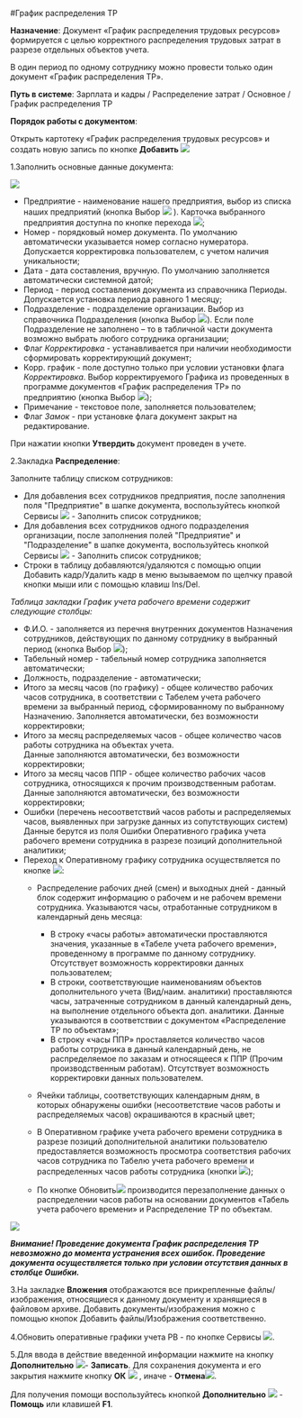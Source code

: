 ﻿#График распределения ТР
 

**Назначение**: Документ «График распределения трудовых ресурсов» формируется с целью корректного распределения трудовых затрат в разрезе отдельных объектов учета.

В один период по одному сотруднику можно провести только один документ «График распределения ТР».


**Путь в системе**: Зарплата и кадры / Распределение затрат / Основное / График распределения ТР


**Порядок работы с документом**:

Открыть картотеку «График распределения трудовых ресурсов» и создать новую запись по кнопке **Добавить** ![](topic:Com.AddFiles.Btn_Add.png)

1.Заполнить основные данные документа:


![](topic:.AddFiles.Screenshot_3196.jpg)

* Предприятие - наименование нашего предприятия, выбор из списка наших предприятий (кнопка Выбор ![](topic:Com.AddFiles.Buttons.Btn_select.png) ). Карточка выбранного предприятия доступна по кнопке перехода ![](topic:Com.AddFiles.Btn_go.png);
* Номер - порядковый номер документа. По умолчанию автоматически указывается номер согласно нумератора. Допускается корректировка пользователем, с учетом наличия уникальности;
* Дата - дата составления, вручную. По умолчанию заполняется автоматически системной датой;
* Период - период составления документа из справочника Периоды. Допускается установка периода равного 1 месяцу;
* Подразделение - подразделение организации. Выбор из справочника Подразделения (кнопка Выбор ![](topic:Com.AddFiles.Buttons.Btn_select.png)). Если поле Подразделение не заполнено – то в табличной части документа возможно выбрать любого сотрудника организации;
* Флаг *Корректировка* - устанавливается при наличии необходимости сформировать корректирующий документ;
* Корр. график  - поле доступно только при условии установки флага *Корректировка*. Выбор корректируемого Графика из проведенных в программе документов «График распределения ТР» по предприятию (кнопка Выбор ![](topic:Com.AddFiles.Buttons.Btn_select.png));
* Примечание - текстовое поле, заполняется пользователем;
* Флаг *Замок* - при установке флага документ закрыт на редактирование.

При нажатии кнопки **Утвердить** документ проведен в учете.


2.Закладка **Распределение**:

Заполните таблицу списком сотрудников:

* Для добавления всех сотрудников предприятия, после заполнения поля "Предприятие" в шапке документа, воспользуйтесь кнопкой Сервисы ![](topic:Com.AddFiles.Buttons.Btn_Services.png) - Заполнить список сотрудников;
* Для добавления всех сотрудников одного подразделения организации, после заполнения полей "Предприятие" и "Подразделение" в шапке документа, воспользуйтесь кнопкой Сервисы ![](topic:Com.AddFiles.Buttons.Btn_Services.png) - Заполнить список сотрудников;
* Строки в таблицу  добавляются/удаляются с помощью опции Добавить кадр/Удалить кадр в меню вызываемом по щелчку правой кнопки мыши или с помощью клавиш Ins/Del.

*Таблица закладки График учета рабочего времени содержит следующие столбцы:*

* Ф.И.О. - заполняется из перечня внутренних документов Назначения сотрудников, действующих по данному сотруднику в выбранный период (кнопка Выбор ![](topic:Com.AddFiles.Buttons.Btn_select.png));
* Табельный номер - табельный номер сотрудника заполняется автоматически;
* Должность, подразделение - автоматически;
* Итого за месяц часов (по графику) - общее количество рабочих часов сотрудника, в соответствии с Табелем учета рабочего времени за выбранный период, сформированному по выбранному Назначению.
Заполняется автоматически, без возможности корректировки;
* Итого за месяц распределяемых часов - общее количество часов работы сотрудника на объектах учета.  
Данные заполняются автоматически, без возможности корректировки;
* Итого за месяц часов ППР - общее количество рабочих часов сотрудника, относящихся к прочим производственным работам. 
Данные заполняются автоматически, без возможности корректировки;
* Ошибки (перечень несоответствий часов работы и распределяемых часов, выявленных при загрузке данных из сопутствующих систем)
Данные берутся из поля Ошибки Оперативного графика учета рабочего времени сотрудника в разрезе позиций дополнительной аналитики;
* Переход к Оперативному графику сотрудника осуществляется по кнопке ![](topic:Com.AddFiles.Buttons.goo.png):
    * Распределение рабочих дней (смен) и выходных дней  - данный блок содержит информацию о рабочем и не рабочем времени сотрудника.
Указываются часы, отработанные сотрудником в календарный день месяца:
        * В строку «часы работы» автоматически проставляются значения, указанные в «Табеле учета рабочего времени», проведенному в программе по данному сотруднику. Отсутствует возможность корректировки данных пользователем;
        * В строки, соответствующие наименованиям объектов дополнительного учета (Вид/наим. аналитики) проставляются часы, затраченные сотрудником в данный календарный день, на выполнение отдельного объекта доп. аналитики. Данные указываются в соответствии с документом «Распределение ТР по объектам»;
        * В строку «часы ППР» проставляется количество часов работы сотрудника в данный календарный день, не распределяемое по заказам и относящееся к ППР (Прочим производственным работам). Отсутствует возможность корректировки данных пользователем.

    * Ячейки таблицы, соответствующих календарным дням, в которых обнаружены ошибки (несоответствие часов работы и распределяемых часов) окрашиваются в красный цвет;
    * В Оперативном графике учета рабочего времени сотрудника в разрезе позиций дополнительной аналитики пользователю предоставляется возможность просмотра соответствия рабочих часов сотрудника по Табелю учета рабочего времени и распределенных часов работы сотрудника (кнопки ![](topic:Com.AddFiles.Buttons.Btn_togo2.png));
    * По кнопке Обновить![](topic:Integration.AddFiles.Buttons.Btn_Refresh.png) производится перезаполнение данных о распределении часов работы на основании документов «Табель учета рабочего времени» и Распределение ТР по объектам.

![](topic:.AddFiles.Screenshot_3197.jpg)

***Внимание! Проведение документа График распределения ТР невозможно до момента устранения всех ошибок. Проведение документа осуществляется только при условии отсутствия данных в столбце Ошибки.***


3.На закладке **Вложения** отображаются все прикрепленные файлы/изображения, относящиеся к данному документу и хранящиеся в файловом архиве. Добавить документы/изображения можно с помощью кнопок Добавить файлы/Изображения соответственно.


4.Обновить оперативные графики учета РВ - по кнопке Сервисы ![](topic:Integration.AddFiles.Buttons.Btn_Services.png).

5.Для ввода в действие введенной информации нажмите на кнопку **Дополнительно** ![](topic:Com.AddFiles.Buttons.Btn_OK.png)- **Записать**.
Для сохранения документа и его закрытия нажмите кнопку **ОК** ![](topic:Com.AddFiles.Buttons.Btn_Post.png) , иначе  -  **Отмена**![](topic:Com.AddFiles.Buttons.BtnCloseCancel.png).

Для получения помощи воспользуйтесь кнопкой **Дополнительно** ![](topic:Com.AddFiles.Buttons.Btn_OK.png) - **Помощь** или клавишей **F1**.

